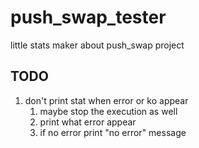 # push_swap_tester

little stats maker about push_swap project

## TODO

1. don't print stat when error or ko appear
	1. maybe stop the execution as well
	2. print what error appear
	3. if no error print "no error" message
